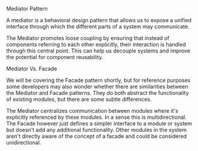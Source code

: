 Mediator Pattern

A mediator is a behavioral design pattern that allows us to expose a unified interface through which the different parts of a system may communicate.

The Mediator promotes loose coupling by ensuring that instead of components referring to each other explicitly, their interaction is handled through this central point. This can help us decouple systems and improve the potential for component reusability.

Mediator Vs. Facade

We will be covering the Facade pattern shortly, but for reference purposes some developers may also wonder whether there are similarities between the Mediator and Facade patterns. They do both abstract the functionality of existing modules, but there are some subtle differences.

The Mediator centralizes communication between modules where it's explicitly referenced by these modules. In a sense this is multidirectional. The Facade however just defines a simpler interface to a module or system but doesn't add any additional functionality. Other modules in the system aren't directly aware of the concept of a facade and could be considered unidirectional.
